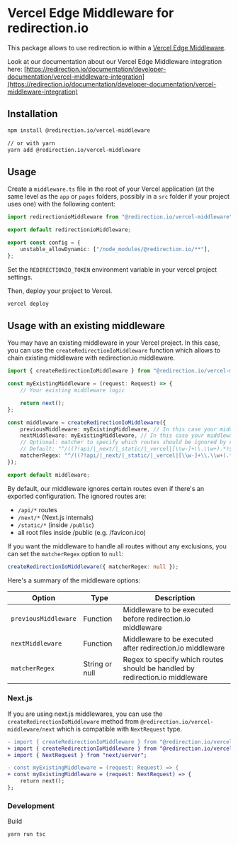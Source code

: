# Vercel Edge Middleware for redirection.io

This package allows to use redirection.io within
a [Vercel Edge Middleware](https://vercel.com/docs/functions/edge-middleware).

Look at our documentation about our Vercel Edge Middleware integration
here: [https://redirection.io/documentation/developer-documentation/vercel-middleware-integration](https://redirection.io/documentation/developer-documentation/vercel-middleware-integration)

## Installation

```bash
npm install @redirection.io/vercel-middleware

// or with yarn
yarn add @redirection.io/vercel-middleware
```

## Usage

Create a `middleware.ts` file in the root of your Vercel application (at the same level as the `app` or `pages` folders,
possibly in a `src` folder if your project uses one) with the following content:

```typescript
import redirectionioMiddleware from "@redirection.io/vercel-middleware";

export default redirectionioMiddleware;

export const config = {
    unstable_allowDynamic: ["/node_modules/@redirection.io/**"],
};
```

Set the `REDIRECTIONIO_TOKEN` environment variable in your vercel project settings.

Then, deploy your project to Vercel.

```bash
vercel deploy
```

## Usage with an existing middleware

You may have an existing middleware in your Vercel project. In this case, you can use
the `createRedirectionIoMiddleware` function which allows to chain existing middleware with redirection.io middleware.

```typescript
import { createRedirectionIoMiddleware } from "@redirection.io/vercel-middleware";

const myExistingMiddleware = (request: Request) => {
    // Your existing middleware logic

    return next();
};

const middleware = createRedirectionIoMiddleware({
    previousMiddleware: myExistingMiddleware, // In this case your middleware is executed before redirection.io middleware
    nextMiddleware: myExistingMiddleware, // In this case your middleware is executed after redirection.io middleware
    // Optional: matcher to specify which routes should be ignored by redirection.io middleware
    // Default: "^/((?!api/|_next/|_static/|_vercel|[\\w-]+\\.\\w+).*)$"
    matcherRegex: "^/((?!api/|_next/|_static/|_vercel|[\\w-]+\\.\\w+).*)$",
});

export default middleware;
```

By default, our middleware ignores certain routes even if there's an exported configuration. The ignored routes are:

-   `/api/*` routes
-   `/next/*` (Next.js internals)
-   `/static/*` (inside `/public`)
-   all root files inside /public (e.g. /favicon.ico)

If you want the middleware to handle all routes without any exclusions, you can set the `matcherRegex` option to `null`:

```typescript
createRedirectionIoMiddleware({ matcherRegex: null });
```

Here's a summary of the middleware options:

| Option               | Type           | Description                                                                  |
| -------------------- | -------------- | ---------------------------------------------------------------------------- |
| `previousMiddleware` | Function       | Middleware to be executed before redirection.io middleware                   |
| `nextMiddleware`     | Function       | Middleware to be executed after redirection.io middleware                    |
| `matcherRegex`       | String or null | Regex to specify which routes should be handled by redirection.io middleware |

### Next.js

If you are using next.js middlewares, you can use the `createRedirectionIoMiddleware` method
from `@redirection.io/vercel-middleware/next` which is compatible with `NextRequest` type.

```diff
- import { createRedirectionIoMiddleware } from "@redirection.io/vercel-middleware";
+ import { createRedirectionIoMiddleware } from "@redirection.io/vercel-middleware/next";
+ import { NextRequest } from "next/server";

- const myExistingMiddleware = (request: Request) => {
+ const myExistingMiddleware = (request: NextRequest) => {
    return next();
};

```

### Development

Build

```bash
yarn run tsc
```
